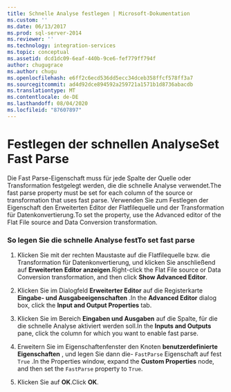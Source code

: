 ```yaml
---
title: Schnelle Analyse festlegen | Microsoft-Dokumentation
ms.custom: ''
ms.date: 06/13/2017
ms.prod: sql-server-2014
ms.reviewer: ''
ms.technology: integration-services
ms.topic: conceptual
ms.assetid: dcd1dc09-6eaf-440b-9ce6-fef779ff794f
author: chugugrace
ms.author: chugu
ms.openlocfilehash: e6ff2c6ecd536dd5ecc34dceb358ffcf578ff3a7
ms.sourcegitcommit: ad4d92dce894592a259721a1571b1d8736abacdb
ms.translationtype: MT
ms.contentlocale: de-DE
ms.lasthandoff: 08/04/2020
ms.locfileid: "87607897"
---
```

# <a name="set-fast-parse"></a><span data-ttu-id="99f78-102">Festlegen der schnellen Analyse</span><span class="sxs-lookup"><span data-stu-id="99f78-102">Set Fast Parse</span></span>
  <span data-ttu-id="99f78-103">Die Fast Parse-Eigenschaft muss für jede Spalte der Quelle oder Transformation festgelegt werden, die die schnelle Analyse verwendet.</span><span class="sxs-lookup"><span data-stu-id="99f78-103">The fast parse property must be set for each column of the source or transformation that uses fast parse.</span></span> <span data-ttu-id="99f78-104">Verwenden Sie zum Festlegen der Eigenschaft den Erweiterten Editor der Flatfilequelle und der Transformation für Datenkonvertierung.</span><span class="sxs-lookup"><span data-stu-id="99f78-104">To set the property, use the Advanced editor of the Flat File source and Data Conversion transformation.</span></span>  
  
### <a name="to-set-fast-parse"></a><span data-ttu-id="99f78-105">So legen Sie die schnelle Analyse fest</span><span class="sxs-lookup"><span data-stu-id="99f78-105">To set fast parse</span></span>  
  
1.  <span data-ttu-id="99f78-106">Klicken Sie mit der rechten Maustaste auf die Flatfilequelle bzw. die Transformation für Datenkonvertierung, und klicken Sie anschließend auf **Erweiterten Editor anzeigen**.</span><span class="sxs-lookup"><span data-stu-id="99f78-106">Right-click the Flat File source or Data Conversion transformation, and then click **Show Advanced Editor**.</span></span>  
  
2.  <span data-ttu-id="99f78-107">Klicken Sie im Dialogfeld **Erweiterter Editor** auf die Registerkarte **Eingabe- und Ausgabeeigenschaften** .</span><span class="sxs-lookup"><span data-stu-id="99f78-107">In the **Advanced Editor** dialog box, click the **Input and Output Properties** tab.</span></span>  
  
3.  <span data-ttu-id="99f78-108">Klicken Sie im Bereich **Eingaben und Ausgaben** auf die Spalte, für die die schnelle Analyse aktiviert werden soll.</span><span class="sxs-lookup"><span data-stu-id="99f78-108">In the **Inputs and Outputs** pane, click the column for which you want to enable fast parse.</span></span>  
  
4.  <span data-ttu-id="99f78-109">Erweitern Sie im Eigenschaftenfenster den Knoten **benutzerdefinierte Eigenschaften** , und legen Sie dann die- `FastParse` Eigenschaft auf fest `True` .</span><span class="sxs-lookup"><span data-stu-id="99f78-109">In the Properties window, expand the **Custom Properties** node, and then set the `FastParse` property to `True`.</span></span>  
  
5.  <span data-ttu-id="99f78-110">Klicken Sie auf **OK**.</span><span class="sxs-lookup"><span data-stu-id="99f78-110">Click **OK**.</span></span>  
  
  
